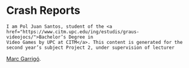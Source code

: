 # Crash Reports



    I am Pol Juan Santos, student of the <a href="https://www.citm.upc.edu/ing/estudis/graus-videojocs/">Bachelor’s Degree in 
    Video Games by UPC at CITM</a>. This content is generated for the second year’s subject Project 2, under supervision of lecturer
<a href="https://www.linkedin.com/in/mgarrigo/">Marc Garrigó</a>.
  

